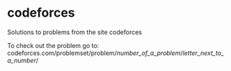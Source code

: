 # codeforces
Solutions to problems from the site codeforces

To check out the problem go to:
codeforces.com/problemset/problem/*number_of_a_problem*/*letter_next_to_a_number*/
